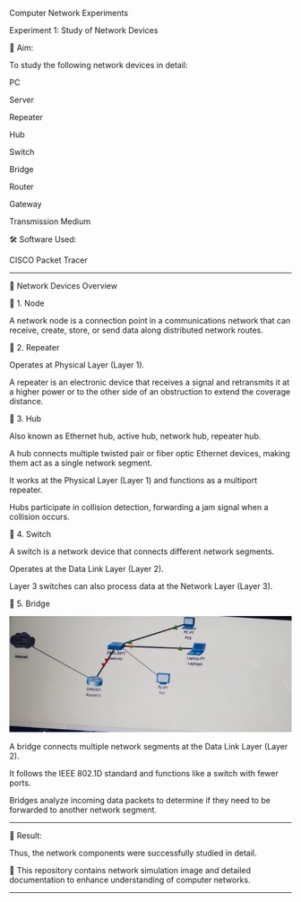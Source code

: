 Computer Network Experiments

Experiment 1: Study of Network Devices

📌 Aim:

To study the following network devices in detail:

PC

Server

Repeater

Hub

Switch

Bridge

Router

Gateway

Transmission Medium


🛠 Software Used:

CISCO Packet Tracer



---

🔹 Network Devices Overview

🔹 1. Node

A network node is a connection point in a communications network that can receive, create, store, or send data along distributed network routes.

🔹 2. Repeater

Operates at Physical Layer (Layer 1).

A repeater is an electronic device that receives a signal and retransmits it at a higher power or to the other side of an obstruction to extend the coverage distance.


🔹 3. Hub

Also known as Ethernet hub, active hub, network hub, repeater hub.

A hub connects multiple twisted pair or fiber optic Ethernet devices, making them act as a single network segment.

It works at the Physical Layer (Layer 1) and functions as a multiport repeater.

Hubs participate in collision detection, forwarding a jam signal when a collision occurs.


🔹 4. Switch

A switch is a network device that connects different network segments.

Operates at the Data Link Layer (Layer 2).

Layer 3 switches can also process data at the Network Layer (Layer 3).


🔹 5. Bridge

![image](1.jpg)

A bridge connects multiple network segments at the Data Link Layer (Layer 2).

It follows the IEEE 802.1D standard and functions like a switch with fewer ports.

Bridges analyze incoming data packets to determine if they need to be forwarded to another network segment.



---

📝 Result:

Thus, the network components were successfully studied in detail.

📌 This repository contains network simulation image and detailed documentation to enhance understanding of computer networks.


---

